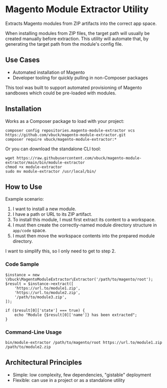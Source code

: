 # Magento Module Extractor Utility

Extracts Magento modules from ZIP artifacts into the correct app space.

When installing modules from ZIP files, the target path will usually be created manually before extraction. This utility
will automate that, by generating the target path from the module's config file.

## Use Cases

 * Automated installation of Magento
 * Developer tooling for quickly pulling in non-Composer packages

This tool was built to support automated provisioning of Magento sandboxes which could be pre-loaded with modules.

## Installation

Works as a Composer package to load with your project:

    composer config repositories.magento-module-extractor vcs https://github.com/vbuck/magento-module-extractor.git
    composer require vbuck/magento-module-extractor:*

Or you can download the standalone CLI tool:

    wget https://raw.githubusercontent.com/vbuck/magento-module-extractor/main/bin/module-extractor
    chmod +x module-extractor
    sudo mv module-extractor /usr/local/bin/

## How to Use

Example scenario:

 1. I want to install a new module.
 2. I have a path or URL to its ZIP artifact.
 3. To install this module, I must first extract its content to a workspace.
 4. I must then create the correctly-named module directory structure in `app/code` space.
 5. I must then move the workspace contents into the prepared module directory.

I want to simplify this, so I only need to get to step 2.

### Code Sample

    $instance = new \Vbuck\MagentoModuleExtractor\Extractor('/path/to/magento/root');
    $result = $instance->extract([
        'https://url.to/module1.zip',
        'https://url.to/module2.zip',
        '/path/to/module3.zip',
    ]);
    
    if ($result[0]['state'] === true) {
        echo "Module {$result[0]['name']} has been extracted"; 
    }

### Command-Line Usage

    bin/module-extractor /path/to/magento/root https://url.to/module1.zip /path/to/module2.zip

## Architectural Principles

* Simple: low complexity, few dependencies, "gistable" deployment
* Flexible: can use in a project or as a standalone utility
